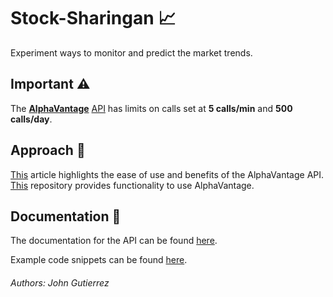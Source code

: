 # Stock-Sharingan :chart_with_upwards_trend:
Experiment ways to monitor and predict the market trends.

## Important :warning:
The [**AlphaVantage**](https://www.alphavantage.co/) [API](https://en.wikipedia.org/wiki/Application_programming_interface) has limits on calls set at **5 calls/min** and **500 calls/day**. 

## Approach :mag_right:
[This](https://rapidapi.com/blog/stock-market-prediction-python-api/) article highlights the ease of use and benefits of the AlphaVantage API. [This](https://github.com/RomelTorres/alpha_vantage) repository provides functionality to use AlphaVantage.

## Documentation :book:
The documentation for the API can be found [here](https://www.alphavantage.co/documentation/).

Example code snippets can be found [here](https://github.com/RomelTorres/av_example/blob/master/Alpha%20vantage%20examples.ipynb).


###### Authors: John Gutierrez
